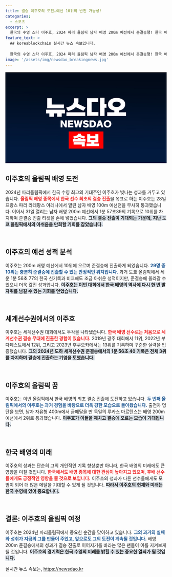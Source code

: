 ```yaml
---
title: 결승 이주호의 도전…예선 10위의 반전 가능성!
categories:
  - 스포츠
excerpt: >
  한국의 수영 스타 이주호, 2024 파리 올림픽 남자 배영 200m 예선에서 준결승행! 한국 배영 최초 결승 진출의 꿈을 향해 나아가는 그의 도전을 응원해 주세요!
feature_text: >
  ## koreablockchain 실시간 뉴스 속보입니다.

  한국의 수영 스타 이주호, 2024 파리 올림픽 남자 배영 200m 예선에서 준결승행! 한국 배영 최초 결승 진출의 꿈을 향해 나아가는 그의 도전을 응원해 주세요!
image: '/assets/img/newsdao_breakingnews.jpg'
---
```


<p><img src="/assets/img/newsdao_breakingnews.jpg" alt="koreablockchain 속보" /></p>

<h2 data-ke-size="size26">이주호의 올림픽 배영 도전</h2>

<p data-ke-size="size16">2024년 파리올림픽에서 한국 수영 최고의 기대주인 이주호가 빛나는 성과를 거두고 있습니다. <b><span style="color: #ee2323;">올림픽 배영 종목에서 한국 선수 최초의 결승 진출</span></b>을 목표로 하는 이주호는 28일 프랑스 파리 라데팡스 아레나에서 열린 남자 배영 100m 예선전을 무사히 통과했습니다. 이어서 31일 열리는 남자 배영 200m 예선에서 1분 57초39의 기록으로 10위를 차지하며 준결승 진출 티켓을 손에 넣었습니다. <b><span style="background-color: #21538527;">그의 결승 진출이 기대되는 가운데, 지난 도쿄 올림픽에서의 아쉬움을 만회할 기회를 잡았습니다.</span></b></p>

<p data-ke-size="size16">&nbsp;</p>

<h2 data-ke-size="size26">이주호의 예선 성적 분석</h2>

<p data-ke-size="size16">이주호는 200m 배영 예선에서 10위에 오르며 준결승에 진출하게 되었습니다. <b><span style="color: #1a5490;">29명 중 10위는 충분히 준결승에 진출할 수 있는 안정적인 위치입니다.</span></b> 과거 도쿄 올림픽에서 세운 1분 56초 77의 한국 신기록과 비교해도 조금 아쉬운 성적이지만, 준결승에 올라갈 수 있으니 더욱 값진 성과입니다. <b><span style="background-color: #21538527;">이주호는 이번 대회에서 한국 배영의 역사에 다시 한 번 발자취를 남길 수 있는 기회를 얻었습니다. </span></b></p>

<p data-ke-size="size16">&nbsp;</p>

<h2 data-ke-size="size26">세계선수권에서의 이주호</h2>

<p data-ke-size="size16">이주호는 세계선수권 대회에서도 두각을 나타냈습니다. <b><span style="color: #ee2323;">한국 배영 선수로는 처음으로 세계선수권 결승 무대에 진출한 경험이 있습니다.</span></b> 2019년 광주 대회에서 11위, 2022년 부다페스트에서 12위, 그리고 2023년 후쿠오카에서는 13위를 기록하며 꾸준한 실력을 입증했습니다. <b><span style="background-color: #21538527;">그의 2024년 도하 세계선수권 준결승에서의 1분 56초 40 기록은 전체 3위를 차지하며 결승에 진출하는 기염을 토했습니다.</span></b></p>

<p data-ke-size="size16">&nbsp;</p>

<h2 data-ke-size="size26">이주호의 올림픽 꿈</h2>

<p data-ke-size="size16">이주호는 이번 올림픽에서 한국 배영의 최초 결승 진출에 도전하고 있습니다. <b><span style="color: #1a5490;">두 번째 올림픽에서의 이주호는 과거 경험을 바탕으로 더욱 강한 모습으로 돌아왔습니다.</span></b> 출전자 명단을 보면, 남자 자유형 400m에서 금메달을 딴 독일의 루카스 마르텐스는 배영 200m 예선에서 2위로 통과했습니다. <b><span style="background-color: #21538527;">이주호가 이들을 제치고 결승에 오르는 모습이 기대됩니다.</span></b></p>

<p data-ke-size="size16">&nbsp;</p>

<h2 data-ke-size="size26">한국 배영의 미래</h2>

<p data-ke-size="size16">이주호의 성과는 단순히 그의 개인적인 기록 향상뿐만 아니라, 한국 배영의 미래에도 큰 영향을 미칠 것입니다. <b><span style="color: #ee2323;">한국에서도 배영 종목에 대한 관심이 높아지고 있으며, 후배 선수들에게도 긍정적인 영향을 줄 것으로 보입니다.</span></b> 이주호의 성과가 다른 선수들에게도 모범이 되어 더 많은 메달을 기대할 수 있게 될 것입니다. <b><span style="background-color: #21538527;">따라서 이주호의 현재와 미래는 한국 수영에 있어 중요합니다.</span></b></p>

<p data-ke-size="size16">&nbsp;</p>

<h2 data-ke-size="size26">결론: 이주호의 올림픽 여정</h2>

<p data-ke-size="size16">이주호는 2024년 파리올림픽에서 중요한 순간을 맞이하고 있습니다. <b><span style="color: #1a5490;">그의 과거의 실패와 성취가 지금의 그를 만들어 주었고, 앞으로도 그의 도전이 계속될 것입니다.</span></b> 배영 200m 준결승에서의 성과가 결승 진출로 이어지기를 바라는 많은 팬들이 이를 지켜보게 될 것입니다. <b><span style="background-color: #21538527;">이주호의 경기력은 한국 수영의 미래를 밝힐 수 있는 중요한 열쇠가 될 것입니다.</span></b></p>
실시간 뉴스 속보는, <a href="https://newsdao.kr" rel="dofollow">https://newsdao.kr</a>


